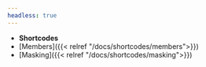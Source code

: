 ```yaml
---
headless: true
---
```


- **Shortcodes**
- [Members]({{< relref "/docs/shortcodes/members">}})
- [Masking]({{< relref "/docs/shortcodes/masking">}})
<br />

